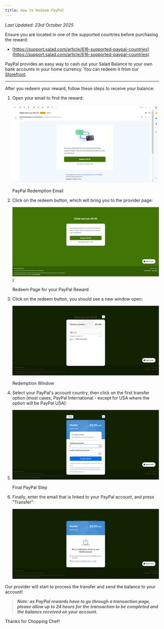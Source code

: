 ```yaml
---
title: How to Redeem PayPal
---
```


_Last Updated: 23rd October 2025_

Ensure you are located in one of the supported countries before purchasing the reward:

- [https://support.salad.com/article/616-supported-paypal-countries](https://support.salad.com/article/616-supported-paypal-countries)

PayPal provides an easy way to cash out your Salad Balance to your own bank accounts in your home currency. You can
redeem it from our [Storefront](https://salad.com/store/search?q=PayPal&size=n_20_n).

---

After you redeem your reward, follow these steps to receive your balance:

1. Open your email to find the reward:

   ![Screenshot of email container reward](../../../../content/images/rewards/redeeming-your-rewards/redeem-paypal-1.png)

   PayPal Redemption Email

2. Click on the redeem button, which will bring you to the provider page:

   ![Screenshot of Paypal redemption page](../../../../content/images/rewards/redeeming-your-rewards/redeem-paypal-2.png))

   Redeem Page for your PayPal Reward

3. Click on the redeem button, you should see a new window open:

   ![Screenshot showing Paypal transfer options](../../../../content/images/rewards/redeeming-your-rewards/redeem-paypal-3.png)

   Redemption Window

4. Select your PayPal's account country, then click on the first transfer option (most cases, PayPal International -
   except for USA where the option will be PayPal USA):
5. ![Screenshot showing Paypal transfer options](../../../../content/images/rewards/redeeming-your-rewards/redeem-paypal-4.png)

   Final PayPal Step

6. Finally, enter the email that is linked to your PayPal account, and press "Transfer":

   ![Screenshot of a submitted Paypal transfer](../../../../content/images/rewards/redeeming-your-rewards/redeem-paypal-5.png)

Our provider will start to process the transfer and send the balance to your account!

> **_Note: as PayPal rewards have to go through a transaction page, please allow up to 24 hours for the transaction to
> be completed and the balance received on your account._**

Thanks for Chopping Chef!

